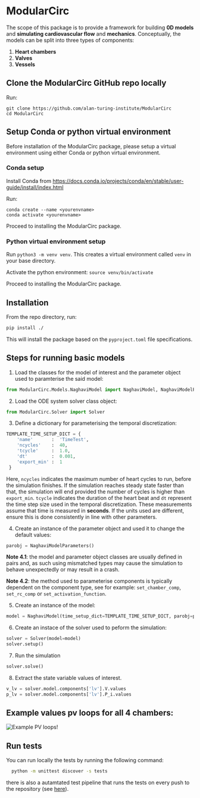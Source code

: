 # ModularCirc

The scope of this package is to provide a framework for building **0D models** and **simulating cardiovascular flow** and **mechanics**. Conceptually, the models can be split into three types of components:
1. **Heart chambers**
2. **Valves**
3. **Vessels**

## Clone the ModularCirc GitHub repo locally

Run:

```
git clone https://github.com/alan-turing-institute/ModularCirc
cd ModularCirc
```

## Setup Conda or python virtual environment

Before installation of the ModularCirc package, please setup a virtual environment using either Conda or python virtual environment.

### Conda setup

Install Conda from https://docs.conda.io/projects/conda/en/stable/user-guide/install/index.html

Run: 

```
conda create --name <yourenvname>
conda activate <yourenvname>
```

Proceed to installing the ModularCirc package.

### Python virtual environment setup

Run `python3 -m venv venv`. This creates a virtual environment called `venv` in your base directory. 

Activate the python environment: `source venv/bin/activate`

Proceed to installing the ModularCirc package.

## Installation

From the repo directory, run:

```bash
pip install ./
```

This will install the package based on the `pyproject.toml` file specifications. 

## Steps for running basic models
1. Load the classes for the model of interest and the parameter object used to paramterise the said model:
```python
from ModularCirc.Models.NaghaviModel import NaghaviModel, NaghaviModelParameters
```

2. Load the ODE system solver class object:
```python
from ModularCirc.Solver import Solver
```

3. Define a dictionary for parameterising the temporal discretization:
```python
TEMPLATE_TIME_SETUP_DICT = {
    'name'       :  'TimeTest',
    'ncycles'    :  40,
    'tcycle'     :  1.0,
    'dt'         :  0.001, 
    'export_min' :  1
 }
```
Here, `ncycles` indicates the maximum number of heart cycles to run, before the simulation finishes.
If the simulation reaches steady state faster than that, the simulation will end provided the number of cycles is higher than `export_min`. 
`tcycle` indicates the duration of the heart beat and `dt` represent the time step size used in the temporal discretization. 
These measurements assume that time is measured in **seconds**. 
If the units used are different, ensure this is done consistently in line with other parameters.

4. Create an instance of the parameter object and used it to change the default values:
```python
parobj = NaghaviModelParameters()
```
**Note 4.1**: the model and parameter object classes are usually defined in pairs and, as such using mismatched types may cause the simulation to behave unexpectedly or may result in a crash.

**Note 4.2**: the method used to parameterise components is typically dependent on the component type, see for example: `set_chamber_comp`, `set_rc_comp` or `set_activation_function`.

5. Create an instance of the model:
```python
model = NaghaviModel(time_setup_dict=TEMPLATE_TIME_SETUP_DICT, parobj=parobj)
```

6. Create an instace of the solver used to peform the simulation:
```python
solver = Solver(model=model)
solver.setup()
```

7. Run the simulation
```python
solver.solve()
```

8. Extract the state variable values of interest.
```python
v_lv = solver.model.components['lv'].V.values
p_lv = solver.model.components['lv'].P_i.values
```

## Example values pv loops for all 4 chambers:
![Example PV loops!](Figures/PV_loops.png)

## Run tests

You can run locally the tests by running the following command:
```bash
  python -m unittest discover -s tests
```
there is also a autamtated test pipeline that runs the tests on every push to the repository (see [here](.github/workflows/ci.yml)).
